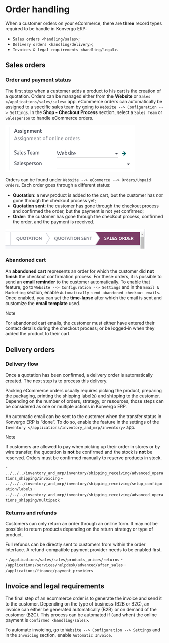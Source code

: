 # Order handling

When a customer orders on your eCommerce, there are **three** record
types required to be handle in Konvergo ERP:

- `Sales orders <handling/sales>`;
- `Delivery orders <handling/delivery>`;
- `Invoices & legal requirements <handling/legal>`.

## Sales orders

### Order and payment status

The first step when a customer adds a product to his cart is the
creation of a quotation. Orders can be managed either from the
**Website** or `Sales </applications/sales/sales>` app. eCommerce orders
can automatically be assigned to a specific sales team by going to
`Website
--> Configuration --> Settings`. In the **Shop - Checkout Process**
section, select a `Sales Team` or `Salesperson` to handle eCommerce
orders.

<img src="order_handling/handling-salesteam.png" class="align-center"
alt="Assignment of online orders to a sales team or salesperson" />

Orders can be found under
`Website --> eCommerce --> Orders/Unpaid Orders`. Each order goes
through a different status:

- **Quotation**: a new product is added to the cart, but the customer
  has *not* gone through the checkout process yet;
- **Quotation sent**: the customer has gone through the checkout process
  and confirmed the order, but the payment is not yet confirmed;
- **Order**: the customer has gone through the checkout process,
  confirmed the order, and the payment is received.

<img src="order_handling/handling-status.png" class="align-center"
alt="Statuses of eCommerce orders" />

### Abandoned cart

An **abandoned cart** represents an order for which the customer did
**not finish** the checkout confirmation process. For these orders, it
is possible to send an **email reminder** to the customer automatically.
To enable that feature, go to `Website --> Configuration -->
Settings` and in the `Email & Marketing` section, enable
`Automatically send
abandoned checkout emails`. Once enabled, you can set the **time-lapse**
after which the email is sent and customize the **email template** used.

> [!NOTE]
> For abandoned cart emails, the customer must either have entered their
> contact details during the checkout process; or be logged-in when they
> added the product to their cart.

## Delivery orders

### Delivery flow

Once a quotation has been confirmed, a delivery order is automatically
created. The next step is to process this delivery.

Packing eCommerce orders usually requires picking the product, preparing
the packaging, printing the shipping label(s) and shipping to the
customer. Depending on the number of orders, strategy, or resources,
those steps can be considered as one or multiple actions in Konvergo ERP.

An automatic email can be sent to the customer when the transfer status
in Konvergo ERP is “done”. To do so, enable the feature in the settings of the
`Inventory </applications/inventory_and_mrp/inventory>` app.

> [!NOTE]
> If customers are allowed to pay when picking up their order in stores
> or by wire transfer, the quotation is **not** be confirmed and the
> stock is **not** be reserved. Orders must be confirmed manually to
> reserve products in stock.

<div class="seealso">

\-
`../../../inventory_and_mrp/inventory/shipping_receiving/advanced_operations_shipping/invoicing` -
`../../../inventory_and_mrp/inventory/shipping_receiving/setup_configuration/labels` -
`../../../inventory_and_mrp/inventory/shipping_receiving/advanced_operations_shipping/multipack`

</div>

### Returns and refunds

Customers can only return an order through an online form. It may not be
possible to return products depending on the return strategy or type of
product.

Full refunds can be directly sent to customers from within the order
interface. A refund-compatible payment provider needs to be enabled
first.

<div class="seealso">

\- `/applications/sales/sales/products_prices/returns` -
`/applications/services/helpdesk/advanced/after_sales` -
`/applications/finance/payment_providers`

</div>

## Invoice and legal requirements

The final step of an ecommerce order is to generate the invoice and send
it to the customer. Depending on the type of business (B2B or B2C), an
invoice can either be generated automatically (B2B) or on demand of the
customer (B2C). This process can be automated if (and when) the online
payment is `confirmed <handling/sales>`.

To automate invoicing, go to `Website --> Configuration --> Settings`
and in the `Invoicing` section, enable `Automatic Invoice`.
